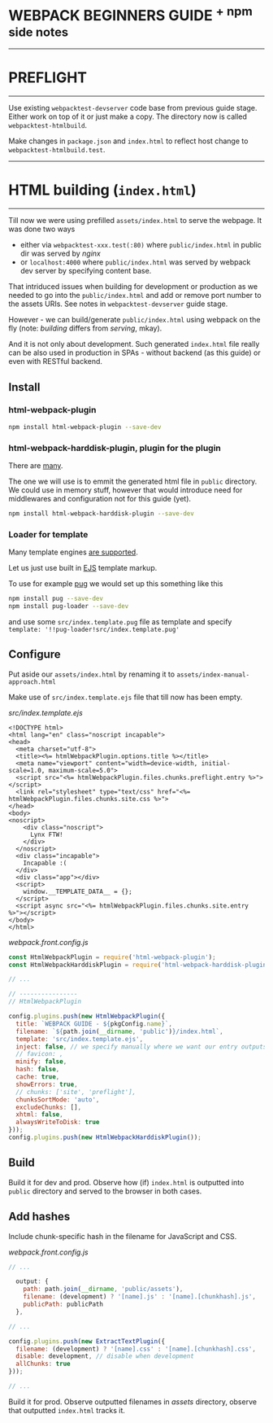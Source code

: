 # WEBPACK BEGINNERS GUIDE <sup>+ npm side notes</sup>

---
# PREFLIGHT
---

Use existing `webpacktest-devserver` code base from previous guide stage. Either work on top of it or just make a copy. The directory now is called `webpacktest-htmlbuild`.

Make changes in `package.json` and `index.html` to reflect host change to `webpacktest-htmlbuild.test`.

---
# HTML building (`index.html`)
---

Till now we were using prefilled `assets/index.html` to serve the webpage. It was done two ways

* either via  `webpacktest-xxx.test(:80)` where `public/index.html` in public dir was served by *nginx*
*  or `localhost:4000` where `public/index.html` was served by webpack dev server by specifying content base.

That intriduced issues when building for development or production as we needed to go into the `public/index.html` and add or remove port number to the assets URIs. See notes in `webpacktest-devserver` guide stage.

However - we can build/generate `public/index.html` using webpack on the fly (note: *building* differs from *serving*, mkay).

And it is not only about development. Such generated `index.html` file really can be also used in production in SPAs - without backend (as this guide) or even with RESTful backend.

## Install

### html-webpack-plugin

```sh
npm install html-webpack-plugin --save-dev
```

### html-webpack-harddisk-plugin, plugin for the plugin

There are [many](https://github.com/jantimon/html-webpack-plugin#third-party-addons).

The one we will use is to emmit the generated html file in `public` directory. We could use in memory stuff, however that would introduce need for middlewares and configuration not for this guide (yet).

```sh
npm install html-webpack-harddisk-plugin --save-dev
```

### Loader for template

Many template engines [are supported](https://github.com/jantimon/html-webpack-plugin/blob/master/docs/template-option.md).

Let us just use built in [EJS](http://www.embeddedjs.com) template markup.

To use for example [pug](https://pugjs.org/api/getting-started.html) we would set up this something like this

```sh
npm install pug --save-dev
npm install pug-loader --save-dev
```

and use some `src/index.template.pug` file as template and specify `template: '!!pug-loader!src/index.template.pug'`

## Configure

Put aside our `assets/index.html` by renaming it to `assets/index-manual-approach.html`

Make use of `src/index.template.ejs` file that till now has been empty.

_src/index.template.ejs_

```ejs
<!DOCTYPE html>
<html lang="en" class="noscript incapable">
<head>
  <meta charset="utf-8">
  <title><%= htmlWebpackPlugin.options.title %></title>
  <meta name="viewport" content="width=device-width, initial-scale=1.0, maximum-scale=5.0">
  <script src="<%= htmlWebpackPlugin.files.chunks.preflight.entry %>"></script>
  <link rel="stylesheet" type="text/css" href="<%= htmlWebpackPlugin.files.chunks.site.css %>">
</head>
<body>
<noscript>
    <div class="noscript">
      Lynx FTW!
    </div>
  </noscript>
  <div class="incapable">
    Incapable :(
  </div>
  <div class="app"></div>
  <script>
    window.__TEMPLATE_DATA__ = {};
  </script>
  <script async src="<%= htmlWebpackPlugin.files.chunks.site.entry %>"></script>
</body>
</html>
```


_webpack.front.config.js_

```javascript
const HtmlWebpackPlugin = require('html-webpack-plugin');
const HtmlWebpackHarddiskPlugin = require('html-webpack-harddisk-plugin');

// ...

// ----------------
// HtmlWebpackPlugin

config.plugins.push(new HtmlWebpackPlugin({
  title: `WEBPACK GUIDE - ${pkgConfig.name}`,
  filename: `${path.join(__dirname, 'public')}/index.html`,
  template: 'src/index.template.ejs',
  inject: false, // we specify manually where we want our entry outputs to be in the template
  // favicon: ,
  minify: false,
  hash: false,
  cache: true,
  showErrors: true,
  // chunks: ['site', 'preflight'],
  chunksSortMode: 'auto',
  excludeChunks: [],
  xhtml: false,
  alwaysWriteToDisk: true
}));
config.plugins.push(new HtmlWebpackHarddiskPlugin());
```

## Build

Build it for dev and prod. Observe how (if) `index.html` is outputted into `public` directory and served to the browser in both cases.

## Add hashes

Include chunk-specific hash in the filename for JavaScript and CSS.

*webpack.front.config.js*

```javascript
// ...

  output: {
    path: path.join(__dirname, 'public/assets'),
    filename: (development) ? '[name].js' : '[name].[chunkhash].js',
    publicPath: publicPath
  },

// ...

config.plugins.push(new ExtractTextPlugin({
  filename: (development) ? '[name].css' : '[name].[chunkhash].css',
  disable: development, // disable when development
  allChunks: true
}));

// ...
```

Build it for prod. Observe outputted filenames in *assets* directory, observe that outputted `index.html` tracks it.

